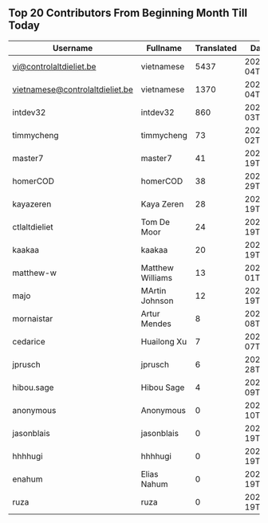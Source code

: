 ## Top 20 Contributors From Beginning Month Till Today ##
|Username|Fullname|Translated|DateJoined|Language|
|--------|--------|----------|----------|-------|
|vi@controlaltdieliet.be|vietnamese|5437|2023-09-04T13:53:13.||
|vietnamese@controlaltdieliet.be|vietnamese|1370|2023-09-04T13:42:46.||
|intdev32|intdev32|860|2023-09-03T03:58:30.|ko|
|timmycheng|timmycheng|73|2023-06-02T06:14:18.|zh_Hans|
|master7|master7|41|2020-06-19T18:20:39.|pl|
|homerCOD|homerCOD|38|2022-10-29T07:52:53.|sr|
|kayazeren|Kaya Zeren|28|2020-06-19T07:05:24Z|tr|
|ctlaltdieliet|Tom De Moor|24|2020-06-19T16:30:47Z|nl|
|kaakaa|kaakaa|20|2020-06-19T18:20:26Z|ja|
|matthew-w|Matthew Williams|13|2021-03-01T11:40:28.|en_AU|
|majo|MArtin Johnson|12|2020-06-19T18:19:45Z|sv|
|mornaistar|Artur Mendes|8|2023-09-08T09:07:14.|pt|
|cedarice|Huailong Xu|7|2023-09-07T09:56:10.|zh_Hans|
|jprusch|jprusch|6|2021-06-28T12:00:18.|de|
|hibou.sage|Hibou Sage|4|2023-09-09T12:48:41.|fr|
|anonymous|Anonymous|0|2020-06-10T18:34:14.||
|jasonblais|jasonblais|0|2020-06-19T18:18:54Z||
|hhhhugi|hhhhugi|0|2020-06-19T18:18:56.||
|enahum|Elias  Nahum|0|2020-06-19T18:18:56Z|es|
|ruza|ruza|0|2020-06-19T18:18:57.||
